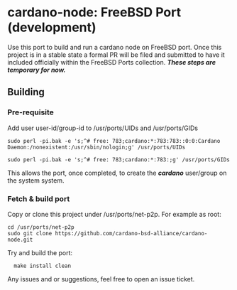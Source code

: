 # cardano-node: FreeBSD Port (development)

Use this port to build and run a cardano node on FreeBSD port. Once this
project is in a stable state a formal PR will be filed and submitted to have it
included officially within the FreeBSD Ports collection. ***These steps are
temporary for now.***


## Building


### Pre-requisite

Add user user-id/group-id to /usr/ports/UIDs and /usr/ports/GIDs


```
sudo perl -pi.bak -e 's;^# free: 783;cardano:*:783:783::0:0:Cardano Daemon:/nonexistent:/usr/sbin/nologin;g' /usr/ports/UIDs

sudo perl -pi.bak -e 's;^# free: 783;cardano:*:783:;g' /usr/ports/GIDs
```

This allows the port, once completed, to create the ***cardano*** user/group on the system
system.


### Fetch & build port
Copy or clone this project under /usr/ports/net-p2p. For example as root:

```
cd /usr/ports/net-p2p
sudo git clone https://github.com/cardano-bsd-alliance/cardano-node.git
```

Try and build the port:

```
  make install clean
```


Any issues and or suggestions, feel free to open an issue ticket.

